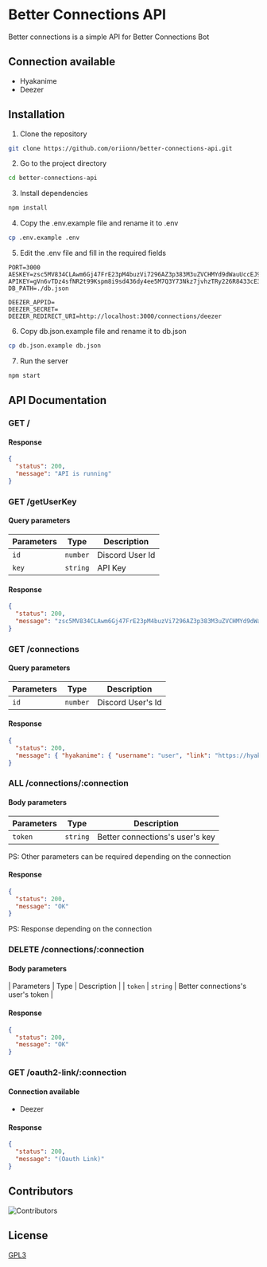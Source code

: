 # Better Connections API
Better connections is a simple API for Better Connections Bot

## Connection available
- Hyakanime
- Deezer

## Installation
1. Clone the repository
```bash
git clone https://github.com/oriionn/better-connections-api.git
```
2. Go to the project directory
```bash
cd better-connections-api
```
3. Install dependencies
```bash
npm install
```
4. Copy the .env.example file and rename it to .env
```bash
cp .env.example .env
```
5. Edit the .env file and fill in the required fields
```dotenv
PORT=3000
AESKEY=zsc5MV834CLAwm6Gj47FrE23pM4buzVi7296AZ3p383M3uZVCHMYd9dWauUccEJ9Y2j8qiUikk2DG8mVB58593K524acY7qC8DivGQbknzWf3Nd227udK2UUpK9yL58w
APIKEY=gVn6vTDz4sfNR2t99Kspm8i9sd436dy4ee5M7Q3Y73Nkz7jvhzTRy226R8433cE3naydjGUsSMN5P6X2hR8cWZ336X75BnUYdQsVpzGuM99zE6F84Am7h3J8yFNSQ2TU
DB_PATH=./db.json

DEEZER_APPID=
DEEZER_SECRET=
DEEZER_REDIRECT_URI=http://localhost:3000/connections/deezer
```
6. Copy db.json.example file and rename it to db.json
```bash
cp db.json.example db.json
```
7. Run the server
```bash
npm start
```

## API Documentation
### GET / 
#### Response
```json 
{
  "status": 200,
  "message": "API is running"
}
```
### GET /getUserKey
#### Query parameters
| Parameters | Type     | Description     |
|------------|----------|-----------------|
| `id`       | `number` | Discord User Id |
| `key`      | `string` | API Key         |
#### Response
```json 
{
  "status": 200,
  "message": "zsc5MV834CLAwm6Gj47FrE23pM4buzVi7296AZ3p383M3uZVCHMYd9dWauUccEJ9Y2j8qiUikk2DG8mVB58593K524acY7qC8DivGQbknzWf3Nd227udK2UUpK9yL58w"
}
```
### GET /connections
#### Query parameters
| Parameters | Type     | Description       |
|------------|----------|-------------------|
| `id`       | `number` | Discord User's Id |
#### Response
```json 
{
  "status": 200,
  "message": { "hyakanime": { "username": "user", "link": "https://hyakanime.fr/profile/user" } }
}
```
### ALL /connections/:connection
#### Body parameters
| Parameters | Type     | Description                     |
|------------|----------|---------------------------------|
| `token`    | `string` | Better connections's user's key |
PS: Other parameters can be required depending on the connection
#### Response
```json 
{
  "status": 200,
  "message": "OK"
}
```
PS: Response depending on the connection

### DELETE /connections/:connection
#### Body parameters
| Parameters | Type     | Description                     |
| `token`    | `string` | Better connections's user's token |

#### Response
```json 
{
  "status": 200,
  "message": "OK"
}
```

### GET /oauth2-link/:connection
#### Connection available
- Deezer
#### Response
```json
{
  "status": 200,
  "message": "(Oauth Link)"
}
```

## Contributors
![Contributors](https://contrib.rocks/image?repo=oriionn/better-connections-api)

## License
[GPL3](https://github.com/oriionn/better-connections-api/blob/main/LICENSE)